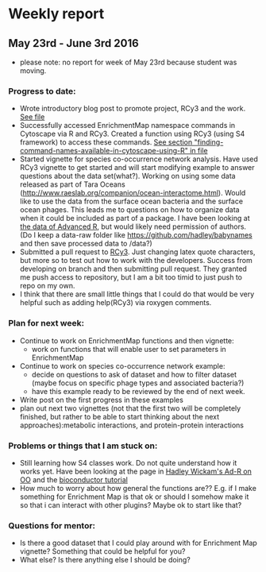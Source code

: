# Weekly report

## May 23rd - June 3rd 2016

- please note: no report for week of May 23rd because student was moving. 

### Progress to date:

- Wrote introductory blog post to promote project, RCy3 and the work. [See file](../blog_post_drafts/introductory_blog_post_2016-06-01.md)
- Successfully accessed EnrichmentMap namespace commands in Cytoscape via R and RCy3. Created a function using RCy3 (using S4 framework) to access these commands. [See section "finding-command-names-available-in-cytoscape-using-R" in file](http://github.com/jooolia/gsoc_Rcy3_vignettes/playing_around_with_Rcy3.md)
- Started vignette for species co-occurrence network analysis. Have used RCy3 vignette to get started and will start modifying example to answer questions about the data set(what?). Working on using some data released as part of Tara Oceans (http://www.raeslab.org/companion/ocean-interactome.html). Would like to use the data from the surface ocean bacteria and the surface ocean phages. This leads me to questions on how to organize data when it could be included as part of a package. I have been looking at [the data of Advanced R](http://r-pkgs.had.co.nz/data.html), but would likely need permission of authors. (Do I keep a data-raw folder like https://github.com/hadley/babynames and then save processed data to /data?) 
- Submitted a pull request to [RCy3](https://github.com/tmuetze/Bioconductor_RCy3_the_new_RCytoscape/pull/23). Just changing latex quote characters, but more so to test out how to work with the developers. Success from developing on branch and then submitting pull request. They granted me push access to repository, but I am a bit too timid to just push to repo on my own.
 - I think that there are small little things that I could do that would be very helpful such as adding help(RCy3) via roxygen comments. 

### Plan for next week: 

- Continue to work on EnrichmentMap functions and then vignette:
    - work on functions that will enable user to set parameters in EnrichmentMap
- Continue to work on species co-occurrence network example:
    - decide on questions to ask of dataset and how to filter dataset (maybe focus on specific phage types and associated bacteria?)
    - have this example ready to be reviewed by the end of next week.
- Write post on the first progress in these examples
- plan out next two vignettes (not that the first two will be completely finished, but rather to  be able to start thinking about the next approaches):metabolic interactions, and protein-protein interactions

### Problems or things that I am stuck on:

- Still learning how S4 classes work. Do not quite understand how it works yet. Have been looking at the page in [Hadley Wickam's Ad-R on OO](http://adv-r.had.co.nz/OO-essentials.html) and the [bioconductor tutorial](http://www.bioconductor.org/help/course-materials/2010/AdvancedR/S4InBioconductor.pdf)
- How much to worry about how general the functions are?? E.g. if I make something for Enrichment Map is that ok or should I somehow make it so that i can interact with other plugins? Maybe ok to start like that?

### Questions for mentor:

- Is there a good dataset that I could play around with for Enrichment Map vignette? Something that could be helpful for you? 
- What else? Is there anything else I should be doing? 